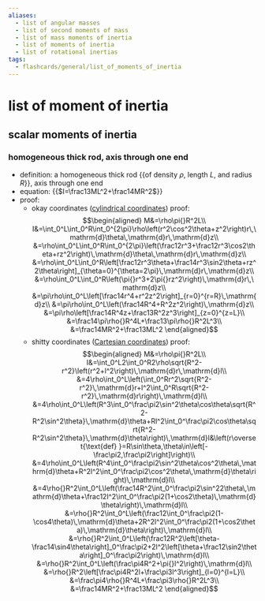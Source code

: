 ```yaml
---
aliases:
  - list of angular masses
  - list of second moments of mass
  - list of mass moments of inertia
  - list of moments of inertia
  - list of rotational inertias
tags:
  - flashcards/general/list_of_moments_of_inertia
---
```


# list of moment of inertia

## scalar moments of inertia

### homogeneous thick rod, axis through one end

- definition: a homogeneous thick rod {{of density $\rho$, length $L$, and radius $R$}}, axis through one end
- equation: {{$I=\frac13ML^2+\frac14MR^2$}}
- proof:
  - okay coordinates ([cylindrical coordinates](../general/cylindrical%20coordinate%20system.md)) proof: $$\begin{aligned}
M&=\rho\pi{}R^2L\\
I&=\int_0^L\int_0^R\int_0^{2\pi}\rho\left(r^2\cos^2\theta+z^2\right)r\,\mathrm{d}\theta\,\mathrm{d}r\,\mathrm{d}z\\
&=\rho\int_0^L\int_0^R\int_0^{2\pi}\left(\frac12r^3+\frac12r^3\cos2\theta+rz^2\right)\,\mathrm{d}\theta\,\mathrm{d}r\,\mathrm{d}z\\
&=\rho\int_0^L\int_0^R\left[\frac12r^3\theta+\frac14r^3\sin2\theta+rz^2\theta\right]_{\theta=0}^{\theta=2\pi}\,\mathrm{d}r\,\mathrm{d}z\\
&=\rho\int_0^L\int_0^R\left(\pi{}r^3+2\pi{}rz^2\right)\,\mathrm{d}r\,\mathrm{d}z\\
&=\pi\rho\int_0^L\left[\frac14r^4+r^2z^2\right]_{r=0}^{r=R}\,\mathrm{d}z\\
&=\pi\rho\int_0^L\left(\frac14R^4+R^2z^2\right)\,\mathrm{d}z\\
&=\pi\rho\left[\frac14R^4z+\frac13R^2z^3\right]_{z=0}^{z=L}\\
&=\frac14\pi\rho{}R^4L+\frac13\pi\rho{}R^2L^3\\
&=\frac14MR^2+\frac13ML^2
\end{aligned}$$
  - shitty coordinates ([Cartesian coordinates](../general/Cartesian%20coordinate%20system.md)) proof: $$\begin{aligned}
M&=\rho\pi{}R^2L\\
I&=\int_0^L2\int_0^R2\rho\sqrt{R^2-r^2}\left(r^2+l^2\right)\,\mathrm{d}r\,\mathrm{d}l\\
&=4\rho\int_0^L\left(\int_0^Rr^2\sqrt{R^2-r^2}\,\mathrm{d}r+l^2\int_0^R\sqrt{R^2-r^2}\,\mathrm{d}r\right)\,\mathrm{d}l\\
&=4\rho\int_0^L\left(R^3\int_0^\frac\pi2\sin^2\theta\cos\theta\sqrt{R^2-R^2\sin^2\theta}\,\mathrm{d}\theta+Rl^2\int_0^\frac\pi2\cos\theta\sqrt{R^2-R^2\sin^2\theta}\,\mathrm{d}\theta\right)\,\mathrm{d}l&\left(r\overset{\text{def} }=R\sin\theta,\theta\in\left[-\frac\pi2,\frac\pi2\right]\right)\\
&=4\rho\int_0^L\left(R^4\int_0^\frac\pi2\sin^2\theta\cos^2\theta\,\mathrm{d}\theta+R^2l^2\int_0^\frac\pi2\cos^2\theta\,\mathrm{d}\theta\right)\,\mathrm{d}l\\
&=4\rho{}R^2\int_0^L\left(\frac14R^2\int_0^\frac\pi2\sin^22\theta\,\mathrm{d}\theta+\frac12l^2\int_0^\frac\pi2(1+\cos2\theta)\,\mathrm{d}\theta\right)\,\mathrm{d}l\\
&=\rho{}R^2\int_0^L\left(\frac12\int_0^\frac\pi2(1-\cos4\theta)\,\mathrm{d}\theta+2R^2l^2\int_0^\frac\pi2(1+\cos2\theta)\,\mathrm{d}\theta\right)\,\mathrm{d}l\\
&=\rho{}R^2\int_0^L\left(\frac12R^2\left[\theta-\frac14\sin4\theta\right]_0^\frac\pi2+2l^2\left[\theta+\frac12\sin2\theta\right]_0^\frac\pi2\right)\,\mathrm{d}l\\
&=\rho{}R^2\int_0^L\left(\frac\pi4R^2+\pi{}l^2\right)\,\mathrm{d}l\\
&=\rho{}R^2\left[\frac\pi4R^2l+\frac\pi3l^3\right]_{l=0}^{l=L}\\
&=\frac\pi4\rho{}R^4L+\frac\pi3\rho{}R^2L^3\\
&=\frac14MR^2+\frac13ML^2
\end{aligned}$$
